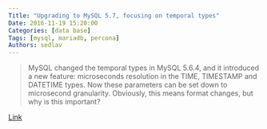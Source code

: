 ```yaml
---
Title: "Upgrading to MySQL 5.7, focusing on temporal types"
Date: 2016-11-19 15:20:00
Categories: [data base]
Tags: [mysql, mariadb, percona]
Authors: sedlav
---
```


> MySQL changed the temporal types in MySQL 5.6.4, and it introduced a new feature: microseconds resolution in the TIME, TIMESTAMP and DATETIME types. Now these parameters can be set down to microsecond granularity. Obviously, this means format changes, but why is this important?

[Link](https://www.percona.com/blog/2016/04/27/upgrading-to-mysql-5-7-focusing-on-temporal-types/)
